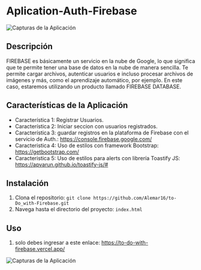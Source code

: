 # Aplication-Auth-Firebase

![Capturas de la Aplicación]()

## Descripción
FIREBASE es básicamente un servicio en la nube de Google, lo que significa que te permite tener una base de datos en la nube de manera sencilla. Te permite cargar archivos, autenticar usuarios e incluso procesar archivos de imágenes y más, como el aprendizaje automático, por ejemplo. En este caso, estaremos utilizando un producto llamado FIREBASE DATABASE.


## Características de la Aplicación
- Característica 1: Registrar Usuarios.
- Característica 2: Iniciar seccion con usuarios registrados.
- Característica 3: guardar registros en la plataforma de Firebase con el servicio de Auth.: https://console.firebase.google.com/
- Caracteristica 4: Uso de estilos con framework Bootstrap: https://getbootstrap.com/
- Caracteristica 5: Uso de estilos para alerts con librería Toastify JS: https://apvarun.github.io/toastify-js/#



## Instalación
1. Clona el repositorio: `git clone https://github.com/Alemar16/to-Do_with-Firebase.git`
2. Navega hasta el directorio del proyecto: `index.html`


## Uso
1. solo debes ingresar a este enlace: https://to-do-with-firebase.vercel.app/

![Capturas de la Aplicación]()